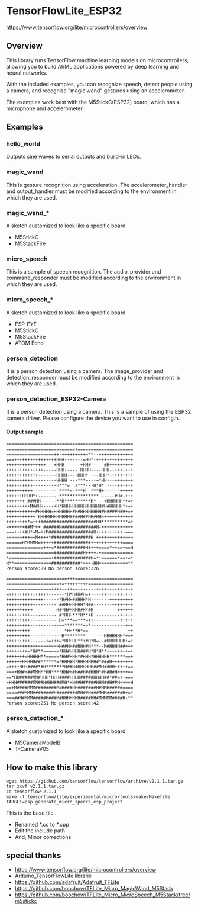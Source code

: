 # TensorFlowLite_ESP32

https://www.tensorflow.org/lite/microcontrollers/overview

## Overview

This library runs TensorFlow machine learning models on microcontrollers, allowing you to build AI/ML applications powered by deep learning and neural networks. 

With the included examples, you can recognize speech, detect people using a camera, and recognise "magic wand" gestures using an accelerometer.

The examples work best with the M5StickC(ESP32) board, which has a microphone and accelerometer.

## Examples

### hello_world

Outputs sine waves to serial outputs and build-in LEDs.

### magic_wand

This is gesture recognition using acceleration.
The accelerometer_handler and output_handler must be modified according to the environment in which they are used.

### magic_wand_*

A sketch customized to look like a specific board.

- M5StickC
- M5StackFire

### micro_speech

This is a sample of speech recognition.
The audio_provider and command_responder must be modified according to the environment in which they are used.

### micro_speech_*

A sketch customized to look like a specific board.

- ESP-EYE
- M5StickC
- M5StackFire
- ATOM Echo

### person_detection

It is a person detection using a camera.
The image_provider and detection_responder must be modified according to the environment in which they are used.

### person_detection_ESP32-Camera

It is a person detection using a camera.
This is a sample of using the ESP32 camera driver. Please configure the device you want to use in config.h.

#### Output sample
```
================================================
==========================+=====================
==================++-+++++++++=**--++++++++++++=
===++++++++++++++++HH#-------=HH*-++++++++++++++
+++++++++++++++---+HHH------+HH#-----#H+++++++++
++++++++++++++-----HHH+---- HHHH----HHH-++++++++
++++++++++++-------HHHH----HHH* ---HHH*-++++++++
++++++++++---------HHHH ---***=---=*HH---+++++++
++++++++++---------H***=  +***---H*H* ----++++++
++++++++++--------- ****=-***H  ***H+------+++++
++++++HHHH*+------- *************** -----#H#-+++
+++++++ ###HH------**H**********H* --+HHHHHH*+=+
+++++++++M##HH----+H*HHHHHHHHHHHHHHH#H#HHHHH*+=+
+++++++++++#HHHHH=HHHHHHH#H#HHHHHHHH#H####H##+=+
+++++++++++ HHHHHHHHHHHH####H##HH#HH=+++++++++=+
++++++++*=+++#####################HH**********=+
=++++++##M*++ ######H#############H-++++++++++++
===++++#H*=M=++M#################H+++++++++++===
======+++==M++++*###############H +++++++++++===
======H*MHMH=+++++##############++++++++++++====
==============+++=*###########H++++====*++==+==H
==================###########H++++-+============
*================+##########H###H=*+======*==+=*
H**==============###########*===-HH+===+======**
Person score:89 No person score:226
```

```
=======================+++======================
====================+=+++++++++=================
=================++++++++==++-----++++++++++++++
=+++++++++++++++------*H*H#H#H=+----++++++++++++
++++++++++++++------*H#HH##HHH*H-------+++++++++
+++++++++++-------- ##HHHHHHH*H##-------++++++++
++++++++++---------H#*H#HHHH#H*#H --------++++++
+++++++++---------- #*HHH***H**+H ---------+++++
+++++++++---------- H=***==***=++----------+++++
+++++++++-----------==*******==*-------------+++
+++++++++----------- -*HH**H*==       --------++
+++++++++------------H********     --HHHHHHH*+=+
+++++++++------+=+++=*HHHHH**+#H*H=--#HHHHHHH+=+
++++++++++=+========H##HH##HHH#H***--M#HHHH##+=+
++++++++=*H#**======*HH#HHHH###H*H*H**++++++++=+
+++++++=HHHHH**=====*HH#HHH*#HHH*HHHHHH******==+
++++++HHHHH##******=*HHH#H*HHHHHHH#*###H++++++++
=++++HHH####*#H*******H##H#HHHHHH##MH##HH+++++==
===+HH#H##MMH**HH****HH#H#H##H##HHH*#H#H#H++++==
==*HH#####MM#HHH*HHH####HHHH#####HHHH##*##=++===
=HHH######MM##H#HH###MH*HH##H#####HHM##H##H=+==H
==+M####MMM########M=H###HH#######H#MMH#####====
====###MMM########H########MH##H###MMM######H+=*
===##H#MMM#####H###M#HHHHHHH####HH#MMMMM####H-**
Person score:251 No person score:42
```


### person_detection_*

A sketch customized to look like a specific board.

- M5CameraModelB
- T-CameraV05

## How to make this library
```
wget https://github.com/tensorflow/tensorflow/archive/v2.1.1.tar.gz
tar zxvf v2.1.1.tar.gz
cd tensorflow-2.1.1
make -f tensorflow/lite/experimental/micro/tools/make/Makefile TARGET=esp generate_micro_speech_esp_project
```

This is the base file.

- Renamed *.cc to *.cpp
- Edit the include path
- And, Minor corrections

## special thanks

- https://www.tensorflow.org/lite/microcontrollers/overview
- Arduino_TensorFlowLite librarie
- https://github.com/adafruit/Adafruit_TFLite
- https://github.com/boochow/TFLite_Micro_MagicWand_M5Stack
- https://github.com/boochow/TFLite_Micro_MicroSpeech_M5Stack/tree/m5stickc
